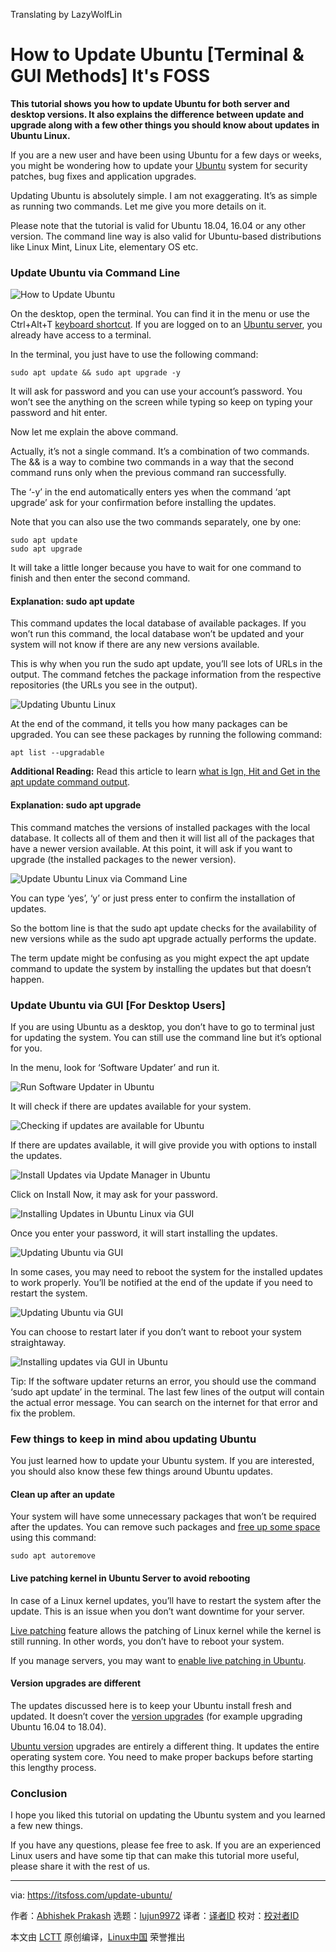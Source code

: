 [#]: collector: (lujun9972)
[#]: translator: (LazyWolfLin)
[#]: reviewer: ( )
[#]: publisher: ( )
[#]: url: ( )
[#]: subject: (How to Update Ubuntu [Terminal & GUI Methods] It's FOSS)
[#]: via: (https://itsfoss.com/update-ubuntu/)
[#]: author: (Abhishek Prakash https://itsfoss.com/author/abhishek/)
Translating by LazyWolfLin

How to Update Ubuntu [Terminal & GUI Methods] It's FOSS
======

**This tutorial shows you how to update Ubuntu for both server and desktop versions. It also explains the difference between update and upgrade along with a few other things you should know about updates in Ubuntu Linux.**

If you are a new user and have been using Ubuntu for a few days or weeks, you might be wondering how to update your [Ubuntu][1] system for security patches, bug fixes and application upgrades.

Updating Ubuntu is absolutely simple. I am not exaggerating. It’s as simple as running two commands. Let me give you more details on it.

Please note that the tutorial is valid for Ubuntu 18.04, 16.04 or any other version. The command line way is also valid for Ubuntu-based distributions like Linux Mint, Linux Lite, elementary OS etc.

### Update Ubuntu via Command Line

![How to Update Ubuntu][2]

On the desktop, open the terminal. You can find it in the menu or use the Ctrl+Alt+T [keyboard shortcut][3]. If you are logged on to an [Ubuntu server][4], you already have access to a terminal.

In the terminal, you just have to use the following command:

```
sudo apt update && sudo apt upgrade -y
```

It will ask for password and you can use your account’s password. You won’t see the anything on the screen while typing so keep on typing your password and hit enter.

Now let me explain the above command.

Actually, it’s not a single command. It’s a combination of two commands. The && is a way to combine two commands in a way that the second command runs only when the previous command ran successfully.

The ‘-y’ in the end automatically enters yes when the command ‘apt upgrade’ ask for your confirmation before installing the updates.

Note that you can also use the two commands separately, one by one:

```
sudo apt update
sudo apt upgrade
```

It will take a little longer because you have to wait for one command to finish and then enter the second command.

#### Explanation: sudo apt update

This command updates the local database of available packages. If you won’t run this command, the local database won’t be updated and your system will not know if there are any new versions available.

This is why when you run the sudo apt update, you’ll see lots of URLs in the output. The command fetches the package information from the respective repositories (the URLs you see in the output).

![Updating Ubuntu Linux][5]

At the end of the command, it tells you how many packages can be upgraded. You can see these packages by running the following command:

```
apt list --upgradable
```

**Additional Reading:** Read this article to learn [what is Ign, Hit and Get in the apt update command output][6].

#### Explanation: sudo apt upgrade

This command matches the versions of installed packages with the local database. It collects all of them and then it will list all of the packages that have a newer version available. At this point, it will ask if you want to upgrade (the installed packages to the newer version).

![Update Ubuntu Linux via Command Line][7]

You can type ‘yes’, ‘y’ or just press enter to confirm the installation of updates.

So the bottom line is that the sudo apt update checks for the availability of new versions while as the sudo apt upgrade actually performs the update.

The term update might be confusing as you might expect the apt update command to update the system by installing the updates but that doesn’t happen.

### Update Ubuntu via GUI [For Desktop Users]

If you are using Ubuntu as a desktop, you don’t have to go to terminal just for updating the system. You can still use the command line but it’s optional for you.

In the menu, look for ‘Software Updater’ and run it.

![Run Software Updater in Ubuntu][8]

It will check if there are updates available for your system.

![Checking if updates are available for Ubuntu][9]

If there are updates available, it will give provide you with options to install the updates.

![Install Updates via Update Manager in Ubuntu][10]

Click on Install Now, it may ask for your password.

![Installing Updates in Ubuntu Linux via GUI][11]

Once you enter your password, it will start installing the updates.

![Updating Ubuntu via GUI][12]

In some cases, you may need to reboot the system for the installed updates to work properly. You’ll be notified at the end of the update if you need to restart the system.

![Updating Ubuntu via GUI][12]

You can choose to restart later if you don’t want to reboot your system straightaway.

![Installing updates via GUI in Ubuntu][13]

Tip: If the software updater returns an error, you should use the command ‘sudo apt update’ in the terminal. The last few lines of the output will contain the actual error message. You can search on the internet for that error and fix the problem.

### Few things to keep in mind abou updating Ubuntu

You just learned how to update your Ubuntu system. If you are interested, you should also know these few things around Ubuntu updates.

#### Clean up after an update

Your system will have some unnecessary packages that won’t be required after the updates. You can remove such packages and [free up some space][14] using this command:

```
sudo apt autoremove
```

####  Live patching kernel in Ubuntu Server to avoid rebooting

In case of a Linux kernel updates, you’ll have to restart the system after the update. This is an issue when you don’t want downtime for your server.

[Live patching][15] feature allows the patching of Linux kernel while the kernel is still running. In other words, you don’t have to reboot your system.

If you manage servers, you may want to [enable live patching in Ubuntu][16].

#### Version upgrades are different

The updates discussed here is to keep your Ubuntu install fresh and updated. It doesn’t cover the [version upgrades][17] (for example upgrading Ubuntu 16.04 to 18.04).

[Ubuntu version][18] upgrades are entirely a different thing. It updates the entire operating system core. You need to make proper backups before starting this lengthy process.

### Conclusion

I hope you liked this tutorial on updating the Ubuntu system and you learned a few new things.

If you have any questions, please fee free to ask. If you are an experienced Linux users and have some tip that can make this tutorial more useful, please share it with the rest of us.

--------------------------------------------------------------------------------

via: https://itsfoss.com/update-ubuntu/

作者：[Abhishek Prakash][a]
选题：[lujun9972][b]
译者：[译者ID](https://github.com/译者ID)
校对：[校对者ID](https://github.com/校对者ID)

本文由 [LCTT](https://github.com/LCTT/TranslateProject) 原创编译，[Linux中国](https://linux.cn/) 荣誉推出

[a]: https://itsfoss.com/author/abhishek/
[b]: https://github.com/lujun9972
[1]: https://www.ubuntu.com/
[2]: https://i1.wp.com/itsfoss.com/wp-content/uploads/2018/12/how-to-update-ubuntu.png?resize=800%2C450&ssl=1
[3]: https://itsfoss.com/ubuntu-shortcuts/
[4]: https://www.ubuntu.com/download/server
[5]: https://i0.wp.com/itsfoss.com/wp-content/uploads/2018/12/update-ubunt-1.jpeg?resize=800%2C357&ssl=1
[6]: https://itsfoss.com/apt-get-linux-guide/
[7]: https://i2.wp.com/itsfoss.com/wp-content/uploads/2018/12/update-ubunt-2.jpeg?ssl=1
[8]: https://i0.wp.com/itsfoss.com/wp-content/uploads/2018/12/update-ubuntu-via-GUI-1.jpeg?resize=800%2C250&ssl=1
[9]: https://i2.wp.com/itsfoss.com/wp-content/uploads/2018/12/update-ubuntu-via-GUI-2.jpeg?resize=800%2C250&ssl=1
[10]: https://i0.wp.com/itsfoss.com/wp-content/uploads/2018/12/update-ubuntu-GUI-3.jpeg?resize=800%2C365&ssl=1
[11]: https://i2.wp.com/itsfoss.com/wp-content/uploads/2018/12/install-update-ubuntu-1.jpg?resize=800%2C450&ssl=1
[12]: https://i0.wp.com/itsfoss.com/wp-content/uploads/2018/12/installing-updates-ubuntu.jpg?ssl=1
[13]: https://i2.wp.com/itsfoss.com/wp-content/uploads/2018/12/installing-updates-ubuntu-2.jpeg?ssl=1
[14]: https://itsfoss.com/free-up-space-ubuntu-linux/
[15]: https://www.ubuntu.com/livepatch
[16]: https://www.cyberciti.biz/faq/howto-live-patch-ubuntu-linux-server-kernel-without-rebooting/
[17]: https://itsfoss.com/upgrade-ubuntu-version/
[18]: https://itsfoss.com/how-to-know-ubuntu-unity-version/
